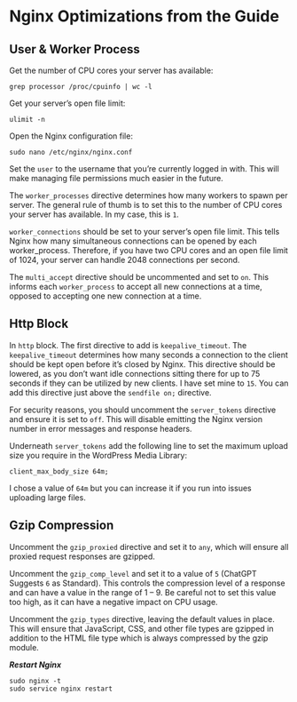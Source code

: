 # Nginx Optimizations from the Guide

## User & Worker Process

Get the number of CPU cores your server has available:

```grep processor /proc/cpuinfo | wc -l```

Get your server’s open file limit:

```ulimit -n```

Open the Nginx configuration file: 

```sudo nano /etc/nginx/nginx.conf```

Set the `user` to the username that you’re currently logged in with. This will make managing file permissions much easier in the future.

The `worker_processes` directive determines how many workers to spawn per server. The general rule of thumb is to set this to the number of CPU cores your server has available. In my case, this is `1`.

`worker_connections` should be set to your server’s open file limit. This tells Nginx how many simultaneous connections can be opened by each worker_process. Therefore, if you have two CPU cores and an open file limit of 1024, your server can handle 2048 connections per second.

The `multi_accept` directive should be uncommented and set to `on`. This informs each `worker_process` to accept all new connections at a time, opposed to accepting one new connection at a time.

## Http Block

In `http` block. The first directive to add is `keepalive_timeout`. The `keepalive_timeout` determines how many seconds a connection to the client should be kept open before it’s closed by Nginx. This directive should be lowered, as you don’t want idle connections sitting there for up to 75 seconds if they can be utilized by new clients. I have set mine to `15`. You can add this directive just above the `sendfile on;` directive.

For security reasons, you should uncomment the `server_tokens` directive and ensure it is set to `off`. This will disable emitting the Nginx version number in error messages and response headers.

Underneath `server_tokens` add the following line to set the maximum upload size you require in the WordPress Media Library:

```client_max_body_size 64m;```

I chose a value of `64m` but you can increase it if you run into issues uploading large files.

## Gzip Compression

Uncomment the `gzip_proxied` directive and set it to `any`, which will ensure all proxied request responses are gzipped.

Uncomment the `gzip_comp_level` and set it to a value of `5` (ChatGPT Suggests `6` as Standard). This controls the compression level of a response and can have a value in the range of 1 – 9. Be careful not to set this value too high, as it can have a negative impact on CPU usage.

Uncomment the `gzip_types` directive, leaving the default values in place. This will ensure that JavaScript, CSS, and other file types are gzipped in addition to the HTML file type which is always compressed by the gzip module.

***Restart Nginx***
```
sudo nginx -t
sudo service nginx restart
```

